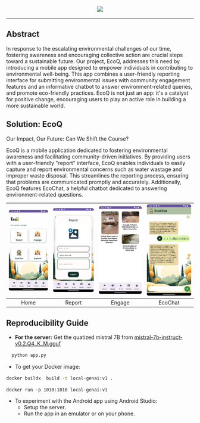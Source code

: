 <p align="center"><img width="50%" src="logo_github.png"></p>

------
## Abstract
In response to the escalating environmental challenges of our time, fostering awareness and encouraging collective action are crucial steps toward a sustainable future. Our project, EcoQ, addresses this need by introducing a mobile app designed to empower individuals in contributing to environmental well-being. This app combines a user-friendly reporting interface for submitting environmental issues with community engagement features and an informative chatbot to answer environment-related queries, and promote eco-friendly practices. EcoQ is not just an app: it's a catalyst for positive change, encouraging users to play an active role in building a more sustainable world.

## Solution: EcoQ
Our Impact, Our Future: Can We Shift the Course?

EcoQ is a mobile application dedicated to fostering environmental awareness and facilitating community-driven initiatives. By providing users with a user-friendly "report" interface, EcoQ enables individuals to easily capture and report environmental concerns such as water wastage and improper waste disposal. This streamlines the reporting process, ensuring that problems are communicated promptly and accurately. Additionally, EcoQ features EcoChat, a helpful chatbot dedicated to answering environment-related questions.

|<img src="./assets/home.png" title="Original Image">|<img src="./assets/report.png" title="Lighten Effect">|<img src="./assets/engage.png" title="rotateColor Effect">|<img src="./assets/ecochat.png" title="rotateColor Effect">|
|:-----------------------------------------------------:|:-----------------------------------------------------:|:------------------------------------------------------------:|:------------------------------------------------------------:|
| Home                                        | Report                          | Engage                                          | EcoChat                                          |


## Reproducibility Guide
- **For the server:**
Get the quatized mistral 7B from [mistral-7b-instruct-v0.2.Q4_K_M.gguf](https://huggingface.co/TheBloke/Mistral-7B-Instruct-v0.2-GGUF/tree/main)
```python
  python app.py
```
- To get your Docker image:
```sh
docker buildx  build -t local-genai:v1 .
```
```shell
docker run -p 1010:1010 local-genai:v1 
```
- To experiment with the Android app using Android Studio:
  - Setup the server.
  - Run the app in an emulator or on your phone.

